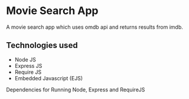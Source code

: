 # Movie Search App
A movie search app which uses omdb api and returns results from imdb.

## Technologies used
* Node JS
* Express JS
* Require JS
* Embedded Javascript (EJS)

Dependencies for Running
Node, Express and RequireJS
